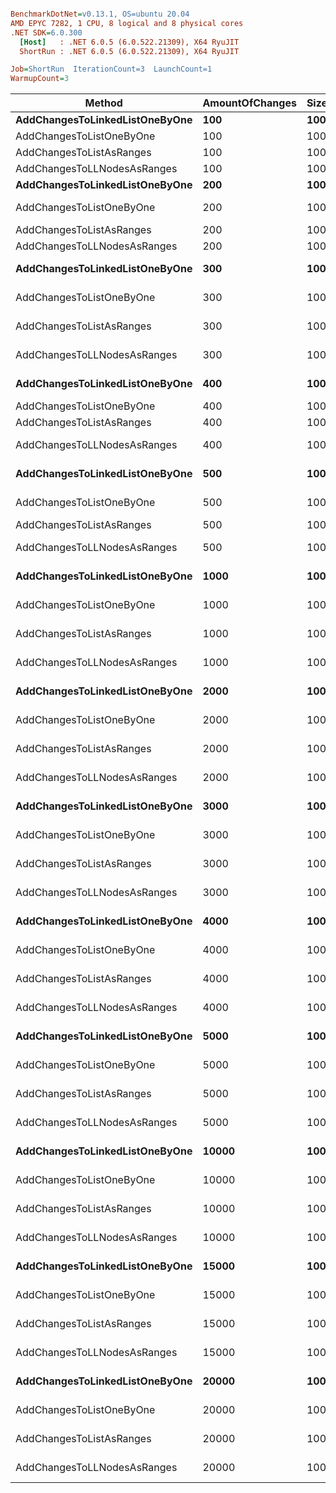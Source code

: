 ``` ini

BenchmarkDotNet=v0.13.1, OS=ubuntu 20.04
AMD EPYC 7282, 1 CPU, 8 logical and 8 physical cores
.NET SDK=6.0.300
  [Host]   : .NET 6.0.5 (6.0.522.21309), X64 RyuJIT
  ShortRun : .NET 6.0.5 (6.0.522.21309), X64 RyuJIT

Job=ShortRun  IterationCount=3  LaunchCount=1  
WarmupCount=3  

```
|                         Method | AmountOfChanges | SizeOfAppendedArrays | ListSize |             Mean |            Error |          StdDev |           Median |              Min |              Max |    Allocated |
|------------------------------- |---------------- |--------------------- |--------- |-----------------:|-----------------:|----------------:|-----------------:|-----------------:|-----------------:|-------------:|
| **AddChangesToLinkedListOneByOne** |             **100** |                  **100** |    **10000** |         **4.319 ms** |         **4.466 ms** |       **0.2448 ms** |         **4.320 ms** |         **4.074 ms** |         **4.563 ms** |    **480,003 B** |
|       AddChangesToListOneByOne |             100 |                  100 |    10000 |     1,497.844 ms |     4,501.847 ms |     246.7614 ms |     1,504.771 ms |     1,247.692 ms |     1,741.069 ms |         51 B |
|       AddChangesToListAsRanges |             100 |                  100 |    10000 |       158.909 ms |       506.517 ms |      27.7639 ms |       156.082 ms |       132.667 ms |       187.978 ms |         13 B |
|    AddChangesToLLNodesAsRanges |             100 |                  100 |    10000 |         3.191 ms |         3.157 ms |       0.1730 ms |         3.244 ms |         2.998 ms |         3.331 ms |    400,013 B |
| **AddChangesToLinkedListOneByOne** |             **200** |                  **100** |    **10000** |         **7.200 ms** |         **5.591 ms** |       **0.3065 ms** |         **7.169 ms** |         **6.911 ms** |         **7.521 ms** |    **960,006 B** |
|       AddChangesToListOneByOne |             200 |                  100 |    10000 |     1,176.965 ms |     1,642.482 ms |      90.0300 ms |     1,194.795 ms |     1,079.354 ms |     1,256.746 ms |  1,398,712 B |
|       AddChangesToListAsRanges |             200 |                  100 |    10000 |       298.058 ms |     1,061.301 ms |      58.1735 ms |       286.586 ms |       246.475 ms |       361.113 ms |         26 B |
|    AddChangesToLLNodesAsRanges |             200 |                  100 |    10000 |         3.120 ms |         7.177 ms |       0.3934 ms |         3.326 ms |         2.667 ms |         3.368 ms |    800,035 B |
| **AddChangesToLinkedListOneByOne** |             **300** |                  **100** |    **10000** |         **9.898 ms** |       **144.832 ms** |       **7.9387 ms** |         **5.667 ms** |         **4.972 ms** |        **19.056 ms** |  **1,440,003 B** |
|       AddChangesToListOneByOne |             300 |                  100 |    10000 |     2,140.295 ms |    15,748.430 ms |     863.2246 ms |     1,711.062 ms |     1,575.826 ms |     3,133.998 ms |        408 B |
|       AddChangesToListAsRanges |             300 |                  100 |    10000 |       321.032 ms |     2,158.810 ms |     118.3317 ms |       312.076 ms |       207.433 ms |       443.588 ms |  2,097,162 B |
|    AddChangesToLLNodesAsRanges |             300 |                  100 |    10000 |         3.960 ms |         7.277 ms |       0.3989 ms |         4.143 ms |         3.502 ms |         4.234 ms |  1,200,006 B |
| **AddChangesToLinkedListOneByOne** |             **400** |                  **100** |    **10000** |         **6.834 ms** |        **13.306 ms** |       **0.7293 ms** |         **6.805 ms** |         **6.119 ms** |         **7.577 ms** |  **1,920,007 B** |
|       AddChangesToListOneByOne |             400 |                  100 |    10000 |     2,414.852 ms |     7,934.704 ms |     434.9279 ms |     2,415.215 ms |     1,979.743 ms |     2,849.599 ms |        408 B |
|       AddChangesToListAsRanges |             400 |                  100 |    10000 |       837.838 ms |     1,721.118 ms |      94.3403 ms |       848.815 ms |       738.490 ms |       926.210 ms |         51 B |
|    AddChangesToLLNodesAsRanges |             400 |                  100 |    10000 |         4.997 ms |         3.565 ms |       0.1954 ms |         5.043 ms |         4.783 ms |         5.166 ms |  1,600,006 B |
| **AddChangesToLinkedListOneByOne** |             **500** |                  **100** |    **10000** |         **8.619 ms** |        **26.495 ms** |       **1.4523 ms** |         **9.409 ms** |         **6.943 ms** |         **9.505 ms** |  **2,400,006 B** |
|       AddChangesToListOneByOne |             500 |                  100 |    10000 |     3,801.739 ms |    11,555.330 ms |     633.3866 ms |     3,792.459 ms |     3,173.044 ms |     4,439.715 ms |        408 B |
|       AddChangesToListAsRanges |             500 |                  100 |    10000 |     1,287.202 ms |     4,185.405 ms |     229.4162 ms |     1,266.942 ms |     1,068.588 ms |     1,526.076 ms |         51 B |
|    AddChangesToLLNodesAsRanges |             500 |                  100 |    10000 |         5.905 ms |         5.238 ms |       0.2871 ms |         5.950 ms |         5.597 ms |         6.166 ms |  2,000,006 B |
| **AddChangesToLinkedListOneByOne** |            **1000** |                  **100** |    **10000** |        **18.636 ms** |        **33.578 ms** |       **1.8405 ms** |        **18.178 ms** |        **17.067 ms** |        **20.662 ms** |  **4,800,026 B** |
|       AddChangesToListOneByOne |            1000 |                  100 |    10000 |    15,204.707 ms |    68,839.457 ms |   3,773.3229 ms |    14,777.190 ms |    11,663.351 ms |    19,173.581 ms |        408 B |
|       AddChangesToListAsRanges |            1000 |                  100 |    10000 |     4,595.169 ms |    13,106.219 ms |     718.3961 ms |     4,622.635 ms |     3,863.434 ms |     5,299.438 ms |         27 B |
|    AddChangesToLLNodesAsRanges |            1000 |                  100 |    10000 |        11.090 ms |         9.332 ms |       0.5115 ms |        11.060 ms |        10.595 ms |        11.617 ms |  4,000,013 B |
| **AddChangesToLinkedListOneByOne** |            **2000** |                  **100** |    **10000** |        **58.877 ms** |        **97.142 ms** |       **5.3247 ms** |        **57.369 ms** |        **54.468 ms** |        **64.793 ms** |  **9,600,051 B** |
|       AddChangesToListOneByOne |            2000 |                  100 |    10000 |    91,169.327 ms |   749,377.597 ms |  41,075.9148 ms |    88,663.766 ms |    51,403.546 ms |   133,440.669 ms |        552 B |
|       AddChangesToListAsRanges |            2000 |                  100 |    10000 |    17,383.059 ms |    39,869.088 ms |   2,185.3592 ms |    17,350.877 ms |    15,213.968 ms |    19,584.331 ms |         93 B |
|    AddChangesToLLNodesAsRanges |            2000 |                  100 |    10000 |        52.584 ms |        59.855 ms |       3.2809 ms |        50.708 ms |        50.670 ms |        56.372 ms |  8,000,051 B |
| **AddChangesToLinkedListOneByOne** |            **3000** |                  **100** |    **10000** |       **156.797 ms** |       **259.583 ms** |      **14.2286 ms** |       **152.366 ms** |       **145.311 ms** |       **172.714 ms** | **14,400,051 B** |
|       AddChangesToListOneByOne |            3000 |                  100 |    10000 |   186,763.299 ms | 1,212,748.522 ms |  66,474.8387 ms |   187,296.399 ms |   120,023.513 ms |   252,969.984 ms |         72 B |
|       AddChangesToListAsRanges |            3000 |                  100 |    10000 |    34,064.359 ms |   105,395.307 ms |   5,777.0724 ms |    34,451.749 ms |    28,103.341 ms |    39,637.987 ms |         93 B |
|    AddChangesToLLNodesAsRanges |            3000 |                  100 |    10000 |        68.665 ms |        60.133 ms |       3.2961 ms |        69.924 ms |        64.924 ms |        71.145 ms | 12,000,051 B |
| **AddChangesToLinkedListOneByOne** |            **4000** |                  **100** |    **10000** |       **155.940 ms** |        **82.165 ms** |       **4.5037 ms** |       **155.092 ms** |       **151.921 ms** |       **160.808 ms** | **19,200,163 B** |
|       AddChangesToListOneByOne |            4000 |                  100 |    10000 |   337,444.386 ms | 1,654,214.549 ms |  90,673.0814 ms |   323,907.212 ms |   254,300.981 ms |   434,124.965 ms |        552 B |
|       AddChangesToListAsRanges |            4000 |                  100 |    10000 |    50,044.155 ms |   113,172.734 ms |   6,203.3795 ms |    48,607.586 ms |    44,685.095 ms |    56,839.784 ms |         69 B |
|    AddChangesToLLNodesAsRanges |            4000 |                  100 |    10000 |       181.203 ms |       193.616 ms |      10.6127 ms |       177.859 ms |       172.666 ms |       193.085 ms | 16,000,680 B |
| **AddChangesToLinkedListOneByOne** |            **5000** |                  **100** |    **10000** |       **272.400 ms** |       **945.690 ms** |      **51.8365 ms** |       **280.049 ms** |       **217.164 ms** |       **319.987 ms** | **24,000,163 B** |
|       AddChangesToListOneByOne |            5000 |                  100 |    10000 |   470,648.404 ms | 2,595,925.180 ms | 142,291.4187 ms |   464,369.285 ms |   331,600.491 ms |   615,975.436 ms | 33,554,996 B |
|       AddChangesToListAsRanges |            5000 |                  100 |    10000 |    68,689.733 ms |   238,147.667 ms |  13,053.6772 ms |    68,332.648 ms |    55,818.263 ms |    81,918.290 ms |         51 B |
|    AddChangesToLLNodesAsRanges |            5000 |                  100 |    10000 |       245.503 ms |       773.276 ms |      42.3859 ms |       245.429 ms |       203.154 ms |       287.926 ms | 20,000,048 B |
| **AddChangesToLinkedListOneByOne** |           **10000** |                  **100** |    **10000** |     **1,057.627 ms** |    **15,838.929 ms** |     **868.1852 ms** |       **584.119 ms** |       **529.143 ms** |     **2,059.618 ms** | **48,001,387 B** |
|       AddChangesToListOneByOne |           10000 |                  100 |    10000 | 1,677,680.943 ms | 8,106,651.224 ms | 444,352.9083 ms | 1,670,419.527 ms | 1,237,003.244 ms | 2,125,620.059 ms | 67,109,824 B |
|       AddChangesToListAsRanges |           10000 |                  100 |    10000 |   167,542.256 ms |   962,901.976 ms |  52,779.9065 ms |   176,982.138 ms |   110,679.386 ms |   214,965.243 ms |         93 B |
|    AddChangesToLLNodesAsRanges |           10000 |                  100 |    10000 |       172.065 ms |     1,819.660 ms |      99.7417 ms |       140.335 ms |        92.049 ms |       283.812 ms | 40,000,408 B |
| **AddChangesToLinkedListOneByOne** |           **15000** |                  **100** |    **10000** |     **1,272.350 ms** |     **1,413.048 ms** |      **77.4539 ms** |     **1,269.570 ms** |     **1,196.324 ms** |     **1,351.157 ms** | **72,000,272 B** |
|       AddChangesToListOneByOne |           15000 |                  100 |    10000 | 1,079,820.543 ms | 5,088,481.174 ms | 278,916.8234 ms | 1,057,266.468 ms |   812,865.520 ms | 1,369,329.642 ms |        816 B |
|       AddChangesToListAsRanges |           15000 |                  100 |    10000 |   166,766.835 ms | 1,073,249.395 ms |  58,828.4209 ms |   165,553.072 ms |   108,554.688 ms |   226,192.746 ms |         93 B |
|    AddChangesToLLNodesAsRanges |           15000 |                  100 |    10000 |       247.001 ms |       598.514 ms |      32.8066 ms |       233.553 ms |       223.055 ms |       284.395 ms | 60,000,272 B |
| **AddChangesToLinkedListOneByOne** |           **20000** |                  **100** |    **10000** |       **581.525 ms** |     **1,326.356 ms** |      **72.7021 ms** |       **621.331 ms** |       **497.613 ms** |       **625.632 ms** | **96,001,372 B** |
|       AddChangesToListOneByOne |           20000 |                  100 |    10000 | 1,120,799.038 ms | 5,788,926.326 ms | 317,310.5858 ms | 1,120,355.311 ms |   803,710.548 ms | 1,438,331.254 ms |        816 B |
|       AddChangesToListAsRanges |           20000 |                  100 |    10000 |   172,870.537 ms | 1,287,893.127 ms |  70,593.7681 ms |   172,547.020 ms |   102,439.084 ms |   243,625.508 ms |         93 B |
|    AddChangesToLLNodesAsRanges |           20000 |                  100 |    10000 |       663.092 ms |     9,630.072 ms |     527.8568 ms |       466.825 ms |       261.482 ms |     1,260.967 ms | 80,000,816 B |
